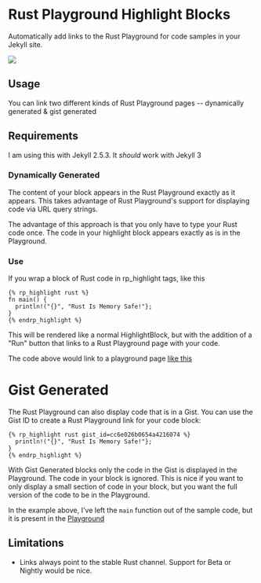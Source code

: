 # Rust Playground Highlight Blocks

Automatically add links to the Rust Playground for code samples in your Jekyll site.

<img src="http://i.imgur.com/gkFQsHJ.png" />

## Usage

You can link two different kinds of Rust Playground pages -- dynamically generated & gist generated

## Requirements

I am using this with Jekyll 2.5.3. It *should* work with Jekyll 3

### Dynamically Generated

The content of your block appears in the Rust Playground exactly as it appears. This takes advantage of Rust Playground's support for displaying code via URL query strings.

The advantage of this approach is that you only have to type your Rust code once. The code in your highlight block appears exactly as is in the Playground.

### Use
If you wrap a block of Rust code in rp_highlight tags, like this

```
{% rp_highlight rust %}
fn main() {
  println!("{}", "Rust Is Memory Safe!"};
}
{% endrp_highlight %}
```

This will be rendered like a normal HighlightBlock, but with the addition of a "Run" button that links to a Rust Playground page with your code.

The code above would link to a playground page [like this](https://play.rust-lang.org/?code=fn+main%28%29+%7B%0A++println!%28"%7B%7D","Rust%20is%20Memory%20Safe!"%29%3B%0A%7D&version=stable)

# Gist Generated

The Rust Playground can also display code that is in a Gist. You can use the Gist ID to create a Rust Playground link for your code block:

```
{% rp_highlight rust gist_id=cc6e026b0654a4216074 %}
  println!("{}", "Rust Is Memory Safe!"};
}
{% endrp_highlight %}
```

With Gist Generated blocks only the code in the Gist is displayed in the Playground. The code in your block is ignored. This is nice if you want to only display a small section of code in your block, but you want the full version of the code to be in the Playground.

In the example above, I've left the `main` function out of the sample code, but it is present in the [Playground](https://play.rust-lang.org/?gist=cc6e026b0654a4216074&version=stable)

## Limitations

- Links always point to the stable Rust channel. Support for Beta or Nightly would be nice.

